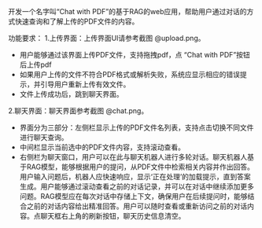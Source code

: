 开发一个名字叫“Chat with PDF”的基于RAG的web应用，帮助用户通过对话的方式快速查询和了解上传的PDF文件的内容。

功能要求：
1.上传界面：上传界面UI请参考截图 @upload.png。
- 用户能够通过该界面上传PDF文件，支持拖拽pdf，点 “Chat with PDF”按钮后上传pdf
- 如果用户上传的文件不符合PDF格式或解析失败，系统应显示相应的错误提示，并引导用户重新上传有效文件。
- 文件上传成功后，跳到聊天界面。


2.聊天界面：聊天界面参考截图 @chat.png。
- 界面分为三部分：左侧栏显示上传的PDF文件名列表，支持点击切换不同文件进行聊天查询。
- 中间栏显示当前选中的PDF文件内容，支持滚动查看。
- 右侧栏为聊天窗口，用户可以在此与聊天机器人进行多轮对话。聊天机器人基于RAG模型，能够根据用户的提问，从PDF文件中检索相关内容并作出回答。用户输入问题后，机器人应快速响应，显示‘正在处理’的加载提示，直到答案生成。用户能够通过滚动查看之前的对话记录，并可以在对话中继续添加更多问题。RAG模型应在每次对话中存储上下文，确保用户在后续提问时，能够结合之前的对话内容给出精准回答。用户可以随时查看或重新访问之前的对话内容。点聊天框右上角的刷新按钮，聊天历史信息清空。















